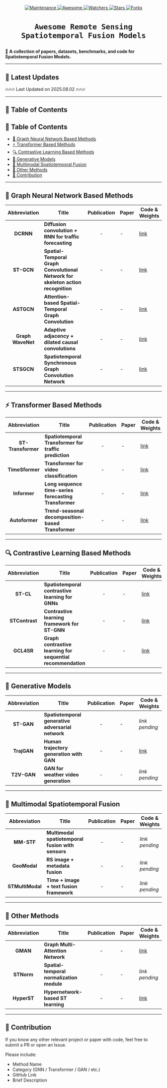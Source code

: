 <p align="center">
  <a href="https://github.com/ArboriseRS/Awesome-Spatiotemporal-Fusion-Models/graphs/commit-activity">
    <img src="https://img.shields.io/badge/Maintained%3F-yes-green.svg" alt="Maintenance">
  </a>
  <a href="https://github.com/ArboriseRS/Awesome-Spatiotemporal-Fusion-Models">
    <img src="https://cdn.rawgit.com/sindresorhus/awesome/d7305f38d29fed78fa85652e3a63e154dd8e8829/media/badge.svg" alt="Awesome">
  </a>
  <a href="https://github.com/ArboriseRS/Awesome-Spatiotemporal-Fusion-Models/watchers">
    <img src="https://img.shields.io/github/watchers/ArboriseRS/Awesome-Spatiotemporal-Fusion-Models?style=social" alt="Watchers">
  </a>
  <a href="https://github.com/ArboriseRS/Awesome-Spatiotemporal-Fusion-Models/stargazers">
    <img src="https://img.shields.io/github/stars/ArboriseRS/Awesome-Spatiotemporal-Fusion-Models?style=social" alt="Stars">
  </a>
  <a href="https://github.com/ArboriseRS/Awesome-Spatiotemporal-Fusion-Models/network/members">
    <img src="https://img.shields.io/github/forks/ArboriseRS/Awesome-Spatiotemporal-Fusion-Models?style=social" alt="Forks">
  </a>
</p>

# <p align=center>`Awesome Remote Sensing Spatiotemporal Fusion Models`</p>

🌟 **A collection of papers, datasets, benchmarks, and code for Spatiotemporal Fusion Models.**


---

## 📢 Latest Updates

🔥🔥🔥 Last Updated on 2025.08.02 🔥🔥🔥

---

## 📁 Table of Contents

## 📁 Table of Contents

* [🧠 Graph Neural Network Based Methods](#-graph-neural-network-based-methods)
* [⚡ Transformer Based Methods](#-transformer-based-methods)
* [🔍 Contrastive Learning Based Methods](#-contrastive-learning-based-methods)
* [🎨 Generative Models](#-generative-models)
* [🔀 Multimodal Spatiotemporal Fusion](#-multimodal-spatiotemporal-fusion)
* [🧪 Other Methods](#-other-methods)
* [🤝 Contribution](#-contribution)

---

## 🧠 Graph Neural Network Based Methods

| **Abbreviation** | **Title**                                                                  | **Publication** | **Paper** | **Code & Weights**                          |
|:-----------------:|---------------------------------------------------------------------------|:---------------:|-----------|---------------------------------------------|
| **DCRNN**         | **Diffusion convolution + RNN for traffic forecasting**                  | -               | -         | [link](https://github.com/liyaguang/DCRNN)  |
| **ST-GCN**        | **Spatial-Temporal Graph Convolutional Network for skeleton action recognition** | -               | -         | [link](https://github.com/yysijie/st-gcn)   |
| **ASTGCN**        | **Attention-based Spatial-Temporal Graph Convolution**                   | -               | -         | [link](https://github.com/guoshnBJTU/ASTGCN)|
| **Graph WaveNet** | **Adaptive adjacency + dilated causal convolutions**                     | -               | -         | [link](https://github.com/nnzhan/Graph-WaveNet) |
| **STSGCN**        | **Spatiotemporal Synchronous Graph Convolution Network**                 | -               | -         | [link](https://github.com/Davidham3/STSGCN) |

---

## ⚡ Transformer Based Methods

| **Abbreviation** | **Title**                                       | **Publication** | **Paper** | **Code & Weights**                          |
|:-----------------:|-------------------------------------------------|:---------------:|-----------|---------------------------------------------|
| **ST-Transformer** | **Spatiotemporal Transformer for traffic prediction** | -               | -         | [link](https://github.com/nnzhan/ST-Transformer) |
| **TimeSformer**    | **Transformer for video classification**      | -               | -         | [link](https://github.com/facebookresearch/TimeSformer) |
| **Informer**       | **Long sequence time-series forecasting Transformer** | -               | -         | [link](https://github.com/zhouhaoyi/Informer2020) |
| **Autoformer**     | **Trend-seasonal decomposition-based Transformer** | -               | -         | [link](https://github.com/THU-MIG/Autoformer) |

---

## 🔍 Contrastive Learning Based Methods

| **Abbreviation** | **Title**                                              | **Publication** | **Paper** | **Code & Weights**                          |
|:-----------------:|--------------------------------------------------------|:---------------:|-----------|---------------------------------------------|
| **ST-CL**         | **Spatiotemporal contrastive learning for GNNs**       | -               | -         | [link](https://github.com/ouououououou/ST-CL) |
| **STContrast**    | **Contrastive learning framework for ST-GNN**          | -               | -         | [link](https://github.com/SiyuanC/STContrast) |
| **GCL4SR**        | **Graph contrastive learning for sequential recommendation** | -               | -         | [link](https://github.com/wuch15/GCL4SR)    |

---

## 🎨 Generative Models

| **Abbreviation** | **Title**                                   | **Publication** | **Paper** | **Code & Weights**                          |
|:-----------------:|---------------------------------------------|:---------------:|-----------|---------------------------------------------|
| **ST-GAN**        | **Spatiotemporal generative adversarial network** | -               | -         | *link pending*                              |
| **TrajGAN**       | **Human trajectory generation with GAN**    | -               | -         | [link](https://github.com/TGLab/TrajGAN)    |
| **T2V-GAN**       | **GAN for weather video generation**        | -               | -         | *link pending*                              |

---

## 🔀 Multimodal Spatiotemporal Fusion

| **Abbreviation** | **Title**                                   | **Publication** | **Paper** | **Code & Weights**                          |
|:-----------------:|---------------------------------------------|:---------------:|-----------|---------------------------------------------|
| **MM-STF**        | **Multimodal spatiotemporal fusion with sensors** | -               | -         | *link pending*                              |
| **GeoModal**      | **RS image + metadata fusion**             | -               | -         | *link pending*                              |
| **STMultiModal**  | **Time + image + text fusion framework**    | -               | -         | *link pending*                              |

---

## 🧪 Other Methods

| **Abbreviation** | **Title**                           | **Publication** | **Paper** | **Code & Weights**                          |
|:-----------------:|-------------------------------------|:---------------:|-----------|---------------------------------------------|
| **GMAN**          | **Graph Multi-Attention Network**   | -               | -         | [link](https://github.com/zhiyongc/GMAN)    |
| **STNorm**        | **Spatial-temporal normalization module** | -               | -         | *link pending*                              |
| **HyperST**       | **Hypernetwork-based ST learning**  | -               | -         | [link](https://github.com/nnzhan/HyperST)   |

---

## 🤝 Contribution

If you know any other relevant project or paper with code, feel free to submit a PR or open an Issue.

Please include:

* Method Name
* Category (GNN / Transformer / GAN / etc.)
* GitHub Link
* Brief Description



